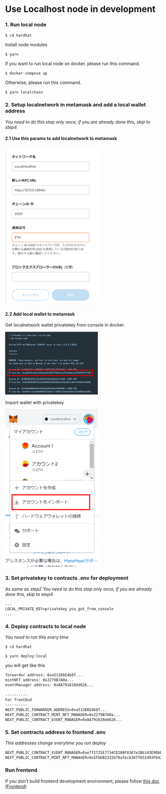 # Use Localhost node in development

### 1. Run local node

```
$ cd hardhat
```

Install node modules

```
$ yarn
```

If you want to run local node on docker. please run this command.

```
$ docker-compose up
```

Otherwise, please run this command.

```
$ yarn localchain
```

### 2. Setup localnetwork in metamask and add a local wallet address

_You need to do this step only once, if you are already done this, skip to step4_

#### 2.1 Use this params to add localnetwork to metamask

<img src="./documentImages/addlocalnet2metamask.png" width="300px" />

#### 2.2 Add local wallet to metamask

Get localnetwork wallet privatekey from console in docker.

<img src="./documentImages/importlocalwallet2metamask1.png" width="300px" />

Import wallet with privatekey

<img src="./documentImages/importlocalwallet2metamask2.png" width="300px" />

### 3. Set privatekey to contracts .env for deployment

_As same as step2 You need to do this step only once, if you are already done this, skip to step4_

```
...
LOCAL_PRIVATE_KEY=privatekey_you_got_from_console
...
```

### 4. Deploy contracts to local node

_You need to run this every time_

```
$ cd hardhat
```

```
$ yarn deploy:local
```

you will get like this

```
forwarder address: 0xa513E6E4b8f...
mintNFT address: 0x2279B7A0a...
eventManager address: 0x8A791620dd626...

----------
For frontEnd
----------
NEXT_PUBLIC_FORWARDER_ADDRESS=0xa513E6E4b8f...
NEXT_PUBLIC_CONTRACT_MINT_NFT_MANAGER=0x2279B7A0a...
NEXT_PUBLIC_CONTRACT_EVENT_MANAGER=0x8A791620dd626...
```

### 5. Set contracts address to frontend .env

_This addresses change everytime you run deploy_

```
NEXT_PUBLIC_CONTRACT_EVENT_MANAGER=0xe7f1725E7734CE288F8367e1Bb143E90bb3F0512
NEXT_PUBLIC_CONTRACT_MINT_NFT_MANAGER=0x5FbDB2315678afecb367f032d93F642f64180aa3
```

### Run frontend

If you don't build frontend development environment, please follow [this doc (Frontend)](docs/frontend.md)
